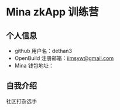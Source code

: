 # Mina zkApp 训练营


## 个人信息

- github 用户名：dethan3
- OpenBuild 注册邮箱：iimsyw@gmail.com
- Mina 钱包地址：

## 自我介绍

社区打杂选手

